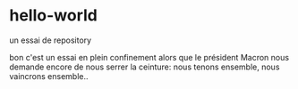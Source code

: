 # hello-world
un essai de repository

bon c'est un essai en plein confinement alors que le président Macron nous demande encore de nous serrer la ceinture: nous tenons ensemble, nous vaincrons ensemble..
